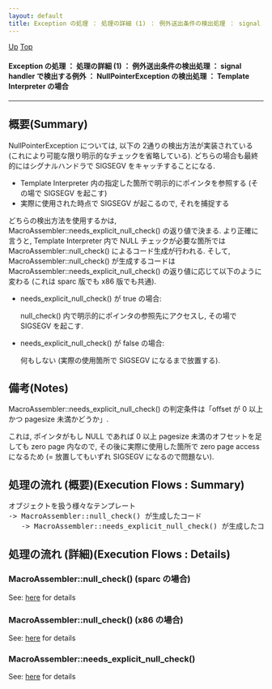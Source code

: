 ```yaml
---
layout: default
title: Exception の処理 ： 処理の詳細 (1) ： 例外送出条件の検出処理 ： signal handler で検出する例外 ： NullPointerException の検出処理 ： Template Interpreter の場合  
---
```

[Up](no3Ny4vS28.html) [Top](../index.html)

#### Exception の処理 ： 処理の詳細 (1) ： 例外送出条件の検出処理 ： signal handler で検出する例外 ： NullPointerException の検出処理 ： Template Interpreter の場合  

--- 
## 概要(Summary)
NullPointerException については, 以下の 2通りの検出方法が実装されている (これにより可能な限り明示的なチェックを省略している).
どちらの場合も最終的にはシグナルハンドラで SIGSEGV をキャッチすることになる.

  * Template Interpreter 内の指定した箇所で明示的にポインタを参照する (その場で SIGSEGV を起こす)
  * 実際に使用された時点で SIGSEGV が起こるので, それを捕捉する

どちらの検出方法を使用するかは, MacroAssembler::needs_explicit_null_check() の返り値で決まる.
より正確に言うと, Template Interpreter 内で NULL チェックが必要な箇所では MacroAssembler::null_check() によるコード生成が行われる.
そして, MacroAssembler::null_check() が生成するコードは
MacroAssembler::needs_explicit_null_check() の返り値に応じて以下のように変わる (これは sparc 版でも x86 版でも共通).

  * needs_explicit_null_check() が true の場合:

    null_check() 内で明示的にポインタの参照先にアクセスし, その場で SIGSEGV を起こす.

  * needs_explicit_null_check() が false の場合:

    何もしない (実際の使用箇所で SIGSEGV になるまで放置する).

## 備考(Notes)
MacroAssembler::needs_explicit_null_check() の判定条件は「offset が 0 以上かつ pagesize 未満かどうか」.

これは, ポインタがもし NULL であれば 0 以上 pagesize 未満のオフセットを足しても zero page 内なので,
その後に実際に使用した箇所で zero page access になるため (= 放置してもいずれ SIGSEGV になるので問題ない).


## 処理の流れ (概要)(Execution Flows : Summary)
<div class="flow-abst"><pre>
オブジェクトを扱う様々なテンプレート
-&gt; MacroAssembler::null_check() が生成したコード
   -&gt; MacroAssembler::needs_explicit_null_check() が生成したコード
</pre></div>

## 処理の流れ (詳細)(Execution Flows : Details)
### MacroAssembler::null_check() (sparc の場合)
See: [here](no3059PyJ.html) for details
### MacroAssembler::null_check() (x86 の場合)
See: [here](no3059c8P.html) for details
### MacroAssembler::needs_explicit_null_check()
See: [here](no3059pGW.html) for details






